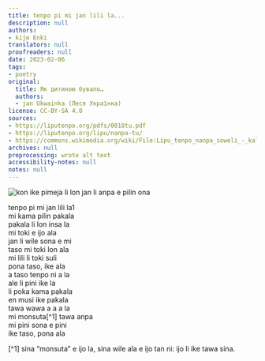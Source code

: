 ```yaml
---
title: tenpo pi mi jan lili la...
description: null
authors:
- kije Enki
translators: null
proofreaders: null
date: 2023-02-06
tags:
- poetry
original:
  title: Як дитиною бувало…
  authors:
  - jan Ukwainka (Леся Українка)
license: CC-BY-SA 4.0
sources:
- https://liputenpo.org/pdfs/0018tu.pdf
- https://liputenpo.org/lipu/nanpa-tu/
- https://commons.wikimedia.org/wiki/File:Lipu_tenpo_nanpa_soweli_-_kalama_insa_ike.svg
archives: null
preprocessing: wrote alt text
accessibility-notes: null
notes: null
---
```


![kon ike pimeja li lon jan li anpa e pilin ona](https://upload.wikimedia.org/wikipedia/commons/b/b4/Lipu_tenpo_nanpa_soweli_-_kalama_insa_ike.svg)

tenpo pi mi jan lili la1  
mi kama pilin pakala  
pakala li lon insa la  
mi toki e ijo ala  
jan li wile sona e mi  
taso mi toki lon ala  
mi lili li toki suli  
pona taso, ike ala  
a taso tenpo ni a la  
ale li pini ike la  
li poka kama pakala  
en musi ike pakala  
tawa wawa a a a la  
mi monsuta[^1] tawa anpa  
mi pini sona e pini  
ike taso, pona ala

[^1] sina “monsuta” e ijo la, sina wile ala e ijo tan ni: ijo li ike tawa sina.